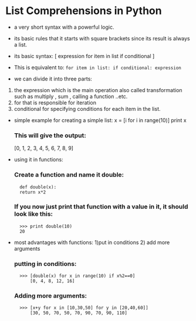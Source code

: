 # List Comprehensions in Python

- a very short syntax with a powerful logic. 
- its basic rules that it starts with square brackets since its result is always a list.
- its basic syntax:
    [ expression for item in list if conditional ]
    
- This is equivalent to:
``
    for item in list:
        if conditional:
            expression
``
- we can divide it into three parts:
1. the expression which is the main operation also called transformation such as multiply , sum , calling a function ..etc.
2. for that is responsible for iteration 
3. conditional for specifying conditions for each item in the list.

- simple example for creating a simple list: 
    x = [i for i in range(10)]
    print x
    ### This will give the output:
    [0, 1, 2, 3, 4, 5, 6, 7, 8, 9]

- using it in functions: 
    ### Create a function and name it double:
        def double(x):
        return x*2

    ### If you now just print that function with a value in it, it should look like this:
        >>> print double(10)
        20

- most advantages with functions: 1)put in conditions  2) add more arguments

    ### putting in conditions:

        >>> [double(x) for x in range(10) if x%2==0]
            [0, 4, 8, 12, 16]

    ### Adding more arguments:

        >>> [x+y for x in [10,30,50] for y in [20,40,60]]
            [30, 50, 70, 50, 70, 90, 70, 90, 110]